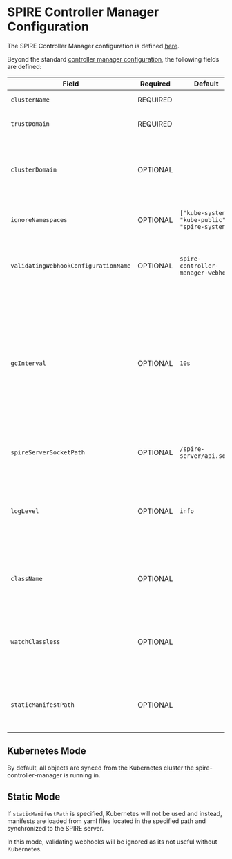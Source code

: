 # SPIRE Controller Manager Configuration

The SPIRE Controller Manager configuration is defined [here](../api/v1alpha1/controllermanagerconfig_types.go).

Beyond the
standard [controller manager configuration](https://pkg.go.dev/sigs.k8s.io/controller-runtime/pkg/config/v1alpha1#ControllerConfigurationSpec),
the following fields are defined: 

| Field                                | Required | Default                                          | Description                                                                                                                                                                                                   |
|--------------------------------------|----------|--------------------------------------------------|---------------------------------------------------------------------------------------------------------------------------------------------------------------------------------------------------------------|
| `clusterName`                        | REQUIRED |                                                  | The name of the cluster                                                                                                                                                                                       |
| `trustDomain`                        | REQUIRED |                                                  | The trust domain name for the cluster                                                                                                                                                                         |
| `clusterDomain`                      | OPTIONAL |                                                  | The domain of the cluster, ie `cluster.local`. If not specified will attempt to auto detect.                                                                                                                  |
| `ignoreNamespaces`                   | OPTIONAL | `["kube-system", "kube-public", "spire-system"]` | Namespaces that the controllers should ignore                                                                                                                                                                 |
| `validatingWebhookConfigurationName` | OPTIONAL | `spire-controller-manager-webhook`               | The name of the validating admission controller webhook to manage                                                                                                                                             |
| `gcInterval`                         | OPTIONAL | `10s`                                            | How often the SPIRE state is reconciled when the controller is otherwise idle. This impacts how quickly SPIRE state will converge after CRDs are removed or SPIRE state is mutated underneath the controller. |
| `spireServerSocketPath`              | OPTIONAL | `/spire-server/api.sock`                         | The path the the SPIRE Server API socket                                                                                                                                                                      |
| `logLevel`                           | OPTIONAL | `info`                                           | The log level for the controller manager. Supported values are `info`, `error`, `warn` and `debug`.                                                                                                           |
| `className`                          | OPTIONAL |                                                  | Only sync resources that have the specified className set on them.                                                                                                                                            |
| `watchClassless`                     | OPTIONAL |                                                  | If className is set, also watch for resources that do not have any className set.                                                                                                                             |
| `staticManifestPath`                 | OPTIONAL |                                                  | If specified, manifests will be read from disk instead of from Kubernetes                                                                                                                                     |

## Kubernetes Mode

By default, all objects are synced from the Kubernetes cluster the spire-controller-manager is running in.

## Static Mode

If `staticManifestPath` is specified, Kubernetes will not be used and instead, manifests are loaded from yaml files located in the specified path and synchronized to the SPIRE server.

In this mode, validating webhooks will be ignored as its not useful without Kubernetes.
